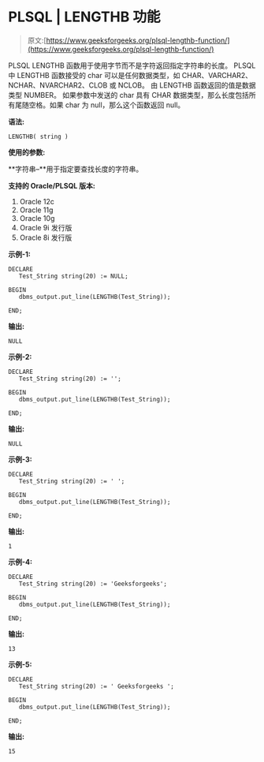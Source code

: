 # PLSQL | LENGTHB 功能

> 原文:[https://www.geeksforgeeks.org/plsql-lengthb-function/](https://www.geeksforgeeks.org/plsql-lengthb-function/)

PLSQL LENGTHB 函数用于使用字节而不是字符返回指定字符串的长度。
PLSQL 中 LENGTHB 函数接受的 char 可以是任何数据类型，如 CHAR、VARCHAR2、NCHAR、NVARCHAR2、CLOB 或 NCLOB。
由 LENGTHB 函数返回的值是数据类型 NUMBER。
如果参数中发送的 char 具有 CHAR 数据类型，那么长度包括所有尾随空格。如果 char 为 null，那么这个函数返回 null。

**语法:**

```
LENGTHB( string )
```

**使用的参数:**

**字符串–**用于指定要查找长度的字符串。

**支持的 Oracle/PLSQL 版本:**

1.  Oracle 12c
2.  Oracle 11g
3.  Oracle 10g
4.  Oracle 9i 发行版
5.  Oracle 8i 发行版

**示例-1:**

```
DECLARE 
   Test_String string(20) := NULL;

BEGIN 
   dbms_output.put_line(LENGTHB(Test_String)); 

END;    
```

**输出:**

```
NULL 
```

**示例-2:**

```
DECLARE 
   Test_String string(20) := '';

BEGIN 
   dbms_output.put_line(LENGTHB(Test_String)); 

END;    
```

**输出:**

```
NULL 
```

**示例-3:**

```
DECLARE 
   Test_String string(20) := ' ';

BEGIN 
   dbms_output.put_line(LENGTHB(Test_String)); 

END;    
```

**输出:**

```
1 
```

**示例-4:**

```
DECLARE 
   Test_String string(20) := 'Geeksforgeeks';

BEGIN 
   dbms_output.put_line(LENGTHB(Test_String)); 

END;     
```

**输出:**

```
13 
```

**示例-5:**

```
DECLARE 
   Test_String string(20) := ' Geeksforgeeks ';

BEGIN 
   dbms_output.put_line(LENGTHB(Test_String)); 

END;     
```

**输出:**

```
15 
```